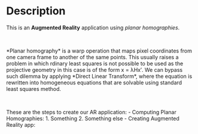 # Description
This is an **Augmented Reality** application using *planar homographies*. 
<p><br/><p/>
*Planar homography* is a warp operation that maps pixel coordinates from one camera frame to another of the same points. This usually raises a problem in which 
rdinary least squares is not possible to be used as the projective geometry in this case is of the form x = λHx′. We can bypass such dilemma by applying *Direct Linear Transform*, where the equation is rewritten into homogeneous equations that are solvable using standard least squares method. 
<p><br/><p/> 
These are the steps to create our AR application:
- Computing Planar Homographies:
	1. Something
	2. Something else
- Creating Augmented Reality app:
